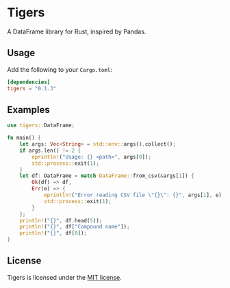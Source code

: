 # Tigers

A DataFrame library for Rust, inspired by Pandas.

## Usage

Add the following to your `Cargo.toml`:

```toml
[dependencies]
tigers = "0.1.3"
```

## Examples

```rust
use tigers::DataFrame;

fn main() {
    let args: Vec<String> = std::env::args().collect();
    if args.len() != 2 {
        eprintln!("Usage: {} <path>", args[0]);
        std::process::exit(1);
    }
    let df: DataFrame = match DataFrame::from_csv(&args[1]) {
        Ok(df) => df,
        Err(e) => {
            eprintln!("Error reading CSV file \"{}\": {}", args[1], e);
            std::process::exit(1);
        }
    };
    println!("{}", df.head(5));
    println!("{}", df["Compound name"]);
    println!("{}", df[0]);
}
```

## License
Tigers is licensed under the [MIT license](LICENSE).
